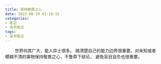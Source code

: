 ```yaml
---
title: 保持敬畏之心
date: 2023-08-29 01:19:15
categories: 
- 笔记
- 读书笔记
tags:
- 读书笔记
---
```


&ensp;&ensp;&ensp;&ensp; 世界何其广大，能人异士很多。 搞清楚自己的能力边界很重要。对未知或者模糊不清的事物保持敬畏之心，不鲁莽下结论， 避免盲目自负也很重要。
